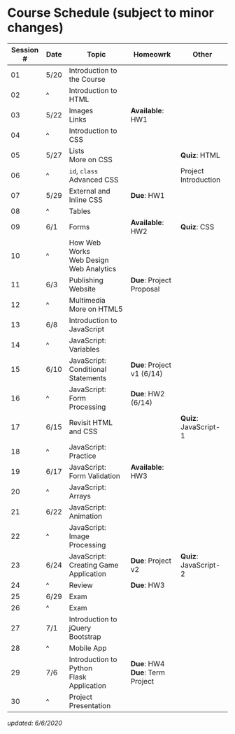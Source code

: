 # Course Schedule (subject to minor changes)

| Session # | Date | Topic                                        | Homeowrk                              | Other                  |
| --------- | ---- | -------------------------------------------- | ------------------------------------- | ---------------------- |
| 01        | 5/20 | Introduction to the Course                   |
| 02        | ^    | Introduction to HTML                         |
| 03        | 5/22 | Images<br>Links                              | **Available**: HW1                    |
| 04        | ^    | Introduction to CSS                          |
| 05        | 5/27 | Lists<br>More on CSS                         |                                       | **Quiz**: HTML         |
| 06        | ^    | `id`, `class`<br>Advanced CSS                |                                       | Project Introduction   |
| 07        | 5/29 | External and Inline CSS                      | **Due**: HW1                          |
| 08        | ^    | Tables                                       |
| 09        | 6/1  | Forms                                        | **Available**: HW2                    | **Quiz**: CSS          |
| 10        | ^    | How Web Works<br>Web Design<br>Web Analytics |
| 11        | 6/3  | Publishing Website                           | **Due**: Project Proposal             |
| 12        | ^    | Multimedia<br>More on HTML5                  |
| 13        | 6/8  | Introduction to JavaScript<br>               |                                       |
| 14        | ^    | JavaScript: Variables                        |                                       |
| 15        | 6/10 | JavaScript: Conditional Statements           | **Due**: Project v1 (6/14)            |                        |
| 16        | ^    | JavaScript: Form Processing                  | **Due**: HW2 (6/14)                   |
| 17        | 6/15 | Revisit HTML and CSS                         |                                       | **Quiz**: JavaScript-1 |
| 18        | ^    | JavaScript: Practice                         |                                       |
| 19        | 6/17 | JavaScript: Form Validation                  | **Available**: HW3                    |
| 20        | ^    | JavaScript: Arrays                           |
| 21        | 6/22 | JavaScript: Animation                        |                                       |
| 22        | ^    | JavaScript: Image Processing                 |
| 23        | 6/24 | JavaScript: Creating Game Application        | **Due**: Project v2                   | **Quiz**: JavaScript-2 |
| 24        | ^    | Review                                       | **Due**: HW3<br>                      |
| 25        | 6/29 | Exam                                         |                                       |                        |
| 26        | ^    | Exam                                         |
| 27        | 7/1  | Introduction to jQuery<br>Bootstrap          |                                       |                        |
| 28        | ^    | Mobile App                                   |
| 29        | 7/6  | Introduction to Python<br>Flask Application  | **Due**: HW4<br>**Due**: Term Project |
| 30        | ^    | Project Presentation                         |


*updated: 6/6/2020*